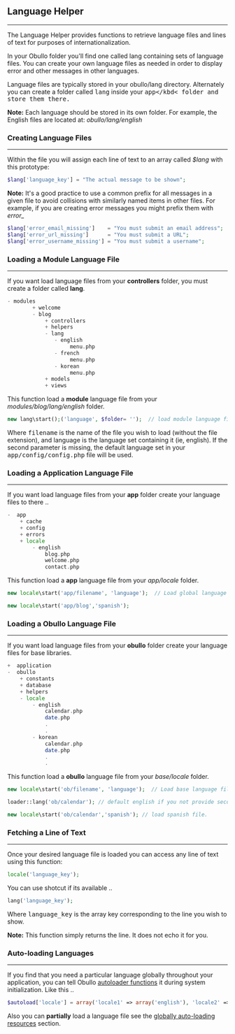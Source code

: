 ## Language Helper

------

The Language Helper provides functions to retrieve language files and lines of text for purposes of internationalization.

In your Obullo folder you'll find one called lang containing sets of language files. You can create your own language files as needed in order to display error and other messages in other languages.

Language files are typically stored in your obullo/lang directory. Alternately you can create a folder called <kbd>lang</kbd> inside your <kbd>app</kbd< folder and store them there.

**Note:** Each language should be stored in its own folder. For example, the English files are located at: <dfn>obullo/lang/english</dfn>

### Creating Language Files

------

Within the file you will assign each line of text to an array called <var>$lang</var> with this prototype:

```php
$lang['language_key'] = "The actual message to be shown";
```

**Note:** It's a good practice to use a common prefix for all messages in a given file to avoid collisions with similarly named items in other files. For example, if you are creating error messages you might prefix them with <var>error_</var>

```php
$lang['error_email_missing']    = "You must submit an email address";
$lang['error_url_missing']      = "You must submit a URL";
$lang['error_username_missing'] = "You must submit a username";
```

### Loading a Module Language File

------

If you want load language files from your <b>controllers</b> folder, you must create a folder called <b>lang</b>.

```php
- modules
        + welcome
        - blog
            + controllers
            + helpers
            - lang
               - english
                    menu.php
               - french
                    menu.php
               - korean
                    menu.php
            + models
            + views
```

This function load a <b>module</b> language file from your <dfn>modules/blog/lang/english</dfn> folder.

```php
new lang\start();('language', $folder= '');  // load module language file .. loader::lang('menu', 'english');
```

Where <samp>filename</samp> is the name of the file you wish to load (without the file extension), and language is the language set containing it (ie, english). If the second parameter is missing, the default language set in your <kbd>app/config/config.php</kbd> file will be used.

### Loading a Application Language File

------

If you want load language files from your <b>app</b> folder create your language files to there ..

```php
-  app
    + cache
    + config
    + errors
    + locale
        - english
            blog.php
            welcome.php
            contact.php 
```

This function load a <b>app</b> language file from your <dfn>app/locale</dfn> folder.

```php
new locale\start('app/filename', 'language');  // Load global language file.. 
```

```php
new locale\start('app/blog','spanish');
```

### Loading a Obullo Language File

------

If you want load language files from your <b>obullo</b> folder create your language files for base libraries.

```php
+  application
-  obullo
    + constants
    + database
    + helpers
    - locale
        - english
            calendar.php
            date.php
            .
            .
        - korean
            calendar.php
            date.php
            .
            .
```

This function load a <b>obullo</b> language file from your <dfn>base/locale</dfn> folder.

```php
new locale\start('ob/filename', 'language');  // Load base language file .. 
```

```php
loader::lang('ob/calendar'); // default english if you not provide second parameter 
```

```php
new locale\start('ob/calendar','spanish'); // load spanish file. 
```

### Fetching a Line of Text

------

Once your desired language file is loaded you can access any line of text using this function:

```php
locale('language_key');
```

You can use shotcut if its available ..

```php
lang('language_key');
```
Where <samp>language_key</samp> is the array key corresponding to the line you wish to show.

**Note:** This function simply returns the line. It does not echo it for you.

### Auto-loading Languages

------

If you find that you need a particular language globally throughout your application, you can tell Obullo [autoloader functions](/docs/advanced/#auto-loading-and-auto-running) it during system initialization. Like this ..

```php
$autoload['locale'] = array('locale1' => array('english'), 'locale2' => array('german', FALSE));
```

Also you can <b>partially</b> load a language file see the [globally auto-loading resources](#) section.